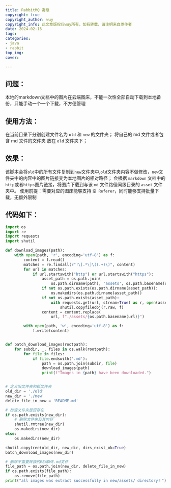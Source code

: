 ```yaml
---
title: RabbitMQ 高级
copyright: true
copyright_author: wuy
copyright_info: 此文章版权归wuy所有，如有转载，请注明来自原作者
date: 2024-02-15
tags:
categories: 
- java
- rabbit
top_img:
cover:

---
```


## 问题：

本地的markdown文档中的图片在云端图床，不能一次性全部自动下载到本地备份，只能手动一个一个下载，不方便管理

## 使用方法：

在当前目录下分别创建文件名为 `old` 和 `new` 的文件夹；
将自己的 md 文件或者包含 md 文件的文件夹 放在 `old` 文件夹下；

## 效果：

该脚本会将`old`中的所有文件复制到`new`文件夹中,`old`文件夹内容不做修改，`new`文件夹中的内容中的图片链接变为本地图片的相对路径；
会根据 `markdown` 文档中的`http`或者`https`图片链接，将图片下载到与该 `md` 文件路径同级目录的 `asset` 文件夹中。
使用前提：需要对应的图床能够支持 `空 Referer`，同时能够支持批量下载，无额外限制



## 代码如下：

```python
import os
import re
import requests
import shutil

def download_images(path):
    with open(path, 'r', encoding='utf-8') as f:
        content = f.read()
        matches = re.findall(r"!\[.*\]\((.+)\)", content)
        for url in matches:
            if url.startswith("http") or url.startswith("https"):
                asset_path = os.path.join(
                    os.path.dirname(path), 'assets', os.path.basename(url))
                if not os.path.exists(os.path.dirname(asset_path)):
                    os.makedirs(os.path.dirname(asset_path))
                if not os.path.exists(asset_path):
                    with requests.get(url, stream=True) as r, open(asset_path, 'wb') as f:
                        shutil.copyfileobj(r.raw, f)
                content = content.replace(
                    url, f"./assets/{os.path.basename(url)}")

        with open(path, 'w', encoding='utf-8') as f:
            f.write(content)


def batch_download_images(rootpath):
    for subdir, _, files in os.walk(rootpath):
        for file in files:
            if file.endswith('.md'):
                path = os.path.join(subdir, file)
                download_images(path)
                print(f"Images in {path} have been downloaded.")


# 定义旧文件夹和新文件夹
old_dir = './old'
new_dir = './new'
delete_file_in_new = 'README.md'

# 检查文件夹是否存在
if os.path.exists(new_dir):
    # 删除文件夹及其内容
    shutil.rmtree(new_dir)
    os.makedirs(new_dir)
else:
    os.makedirs(new_dir)

shutil.copytree(old_dir, new_dir, dirs_exist_ok=True)
batch_download_images(new_dir)

# 删除不需要转换的README.md文件
file_path = os.path.join(new_dir, delete_file_in_new)
if os.path.exists(file_path):
    os.remove(file_path)
print("all images was extract successfully in new/assets/ directory！")

```

